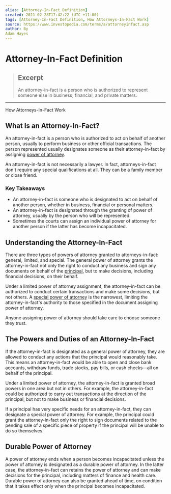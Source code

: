 ```yaml
---
alias: [Attorney-In-Fact Definition]
created: 2021-02-28T17:42:22 (UTC +11:00)
tags: [Attorney-In-Fact Definition, How Attorneys-In-Fact Work]
source: https://www.investopedia.com/terms/a/attorneyinfact.asp
author: By
Adam Hayes
---
```


# Attorney-In-Fact Definition

> ## Excerpt
> An attorney-in-fact is a person who is authorized to represent someone else in business, financial, and private matters.

---

How Attorneys-In-Fact Work
## What Is an Attorney-In-Fact?

An attorney-in-fact is a person who is authorized to act on behalf of another person, usually to perform business or other official transactions. The person represented usually designates someone as their attorney-in-fact by assigning [power of attorney](https://www.investopedia.com/terms/p/powerofattorney.asp).

An attorney-in-fact is not necessarily a lawyer. In fact, attorneys-in-fact don't require any special qualifications at all. They can be a family member or close friend.

### Key Takeaways

-   An attorney-in-fact is someone who is designated to act on behalf of another person, whether in business, financial or personal matters.
-   An attorney-in-fact is designated through the granting of power of attorney, usually by the person who will be represented.
-   Sometimes the courts can assign an individual power of attorney for another person if the latter has become incapacitated.

## Understanding the Attorney-In-Fact

There are three types of powers of attorney granted to attorneys-in-fact: general, limited, and special. The general power of attorney grants the attorney-in-fact not only the right to conduct any business and sign any documents on behalf of the [principal](https://www.investopedia.com/terms/p/principal.asp), but to make decisions, including financial decisions, on their behalf.

Under a limited power of attorney assignment, the attorney-in-fact can be authorized to conduct certain transactions and make some decisions, but not others. A [special power of attorney](https://www.investopedia.com/terms/s/special-power-attorney.asp) is the narrowest, limiting the attorney-in-fact's authority to those specified in the document assigning power of attorney.

Anyone assigning power of attorney should take care to choose someone they trust.

## The Powers and Duties of an Attorney-In-Fact

If the attorney-in-fact is designated as a general power of attorney, they are allowed to conduct any actions that the principal would reasonably take. This means an attorney-in-fact would be able to open and close bank accounts, withdraw funds, trade stocks, pay bills, or cash checks—all on behalf of the principal.

Under a limited power of attorney, the attorney-in-fact is granted broad powers in one area but not in others. For example, the attorney-in-fact could be authorized to carry out transactions at the direction of the principal, but not to make business or financial decisions.

If a principal has very specific needs for an attorney-in-fact, they can designate a special power of attorney. For example, the principal could grant the attorney-in-fact only the right to sign documents related to the pending sale of a specific piece of property if the principal will be unable to do so themselves.

## Durable Power of Attorney

A power of attorney ends when a person becomes incapacitated unless the power of attorney is designated as a durable power of attorney. In the latter case, the attorney-in-fact can retains the power of attorney and can make decisions for the principal, including matters of finance and health care. Durable power of attorney can also be granted ahead of time, on condition that it takes effect only when the principal becomes incapacitated.
